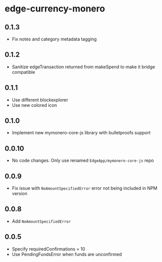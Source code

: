 # edge-currency-monero

## 0.1.3

* Fix notes and category metadata tagging

## 0.1.2

* Sanitize edgeTransaction returned from makeSpend to make it bridge compatible

## 0.1.1

* Use different blockexplorer
* Use new colored icon

## 0.1.0

* Implement new mymonero-core-js library with bulletproofs support

## 0.0.10

* No code changes. Only use renamed `EdgeApp/mymonero-core-js` repo

## 0.0.9

* Fix issue with `NoAmountSpecifiedError` error not being included in NPM version

## 0.0.8

* Add `NoAmountSpecifiedError`

## 0.0.5

* Specify requiredConfirmations = 10
* Use PendingFundsError when funds are unconfirmed
